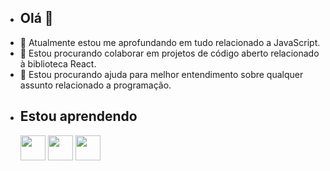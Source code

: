 - ## Olá 👋
- 🌱 Atualmente estou me aprofundando em tudo relacionado a JavaScript.
- 🌱 Estou procurando colaborar em projetos de código aberto relacionado à biblioteca React.
- 🌱 Estou procurando ajuda para melhor entendimento sobre qualquer assunto relacionado a programação.
<!---
amilton1809/amilton1809 is a ✨ special ✨ repository because its `README.md` (this file) appears on your GitHub profile.
You can click the Preview link to take a look at your changes.
--->
- ## Estou aprendendo
  <img loading="lazy" src="https://github.com/user-attachments/assets/b27d3f1a-bf51-4453-a278-05deaf50bb17" width="40" height="40"/> <img loading="lazy" src="https://github.com/user-attachments/assets/f12e0e7b-1af3-4e05-a797-cfe4a49df5e7" width="40" height="40"/> <img loading="lazy" src="https://github.com/user-attachments/assets/91d0b54c-5ea9-45bc-b899-7fe5c5ed2f36" width="40" height="40">
